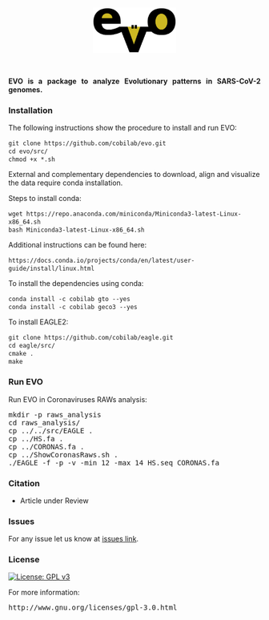 <br>
<p align="center"><img src="imgs/logo.png" alt="evo" height="90" border="0" /></p>
<br>
<b><p align="justify">EVO is a package to analyze Evolutionary patterns in SARS-CoV-2 genomes.</p></b>

### Installation ###

<p align="justify">The following instructions show the procedure to install and run EVO: </p>

```
git clone https://github.com/cobilab/evo.git
cd evo/src/
chmod +x *.sh
```
External and complementary dependencies to download, align and visualize the data require conda installation.

Steps to install conda:
```
wget https://repo.anaconda.com/miniconda/Miniconda3-latest-Linux-x86_64.sh
bash Miniconda3-latest-Linux-x86_64.sh
```
Additional instructions can be found here:
```
https://docs.conda.io/projects/conda/en/latest/user-guide/install/linux.html
```
To install the dependencies using conda:
```
conda install -c cobilab gto --yes
conda install -c cobilab geco3 --yes
```
To install EAGLE2:
```
git clone https://github.com/cobilab/eagle.git
cd eagle/src/
cmake .
make
```

### Run EVO ###

Run EVO in Coronaviruses RAWs analysis:
<pre>
mkdir -p raws_analysis
cd raws_analysis/
cp ../../src/EAGLE .
cp ../HS.fa .
cp ../CORONAS.fa .
cp ../ShowCoronasRaws.sh .
./EAGLE -f -p -v -min 12 -max 14 HS.seq CORONAS.fa
</pre>

### Citation ###

 * Article under Review

### Issues ###

For any issue let us know at [issues link](https://github.com/cobilab/evo/issues).

### License ###

[![License: GPL v3](https://img.shields.io/badge/License-GPL%20v3-blue.svg)](LICENSE)


For more information:
<pre>http://www.gnu.org/licenses/gpl-3.0.html</pre>


